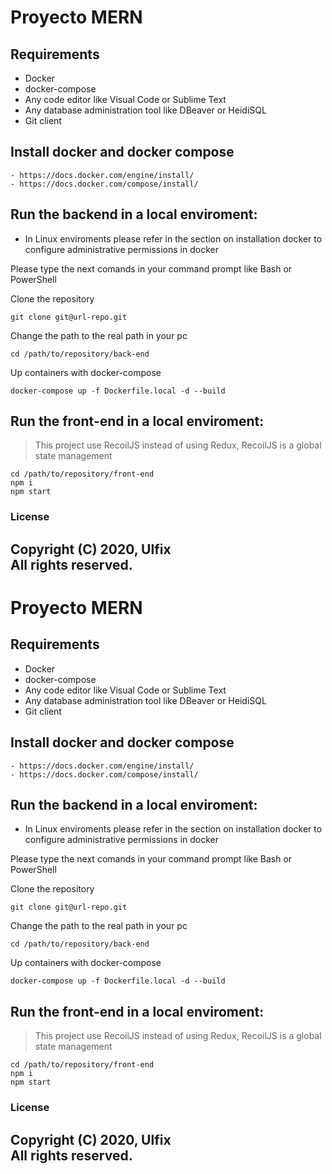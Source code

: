 # Proyecto MERN

## Requirements
  - Docker
  - docker-compose
  - Any code editor like Visual Code or Sublime Text
  - Any database administration tool like DBeaver or HeidiSQL
  - Git client

## Install docker and docker compose
    - https://docs.docker.com/engine/install/
    - https://docs.docker.com/compose/install/
    
## Run the backend in a local enviroment:

- In Linux enviroments please refer in the section on installation docker to configure administrative permissions in docker

Please type the next comands in your command prompt like Bash or PowerShell

Clone the repository
```
git clone git@url-repo.git
```
Change the path to the real path in your pc
```
cd /path/to/repository/back-end
```
Up containers with docker-compose
```
docker-compose up -f Dockerfile.local -d --build
```
## Run the front-end in a local enviroment:
>This project use RecoilJS  instead  of using Redux, RecoilJS is a global state management 
```
cd /path/to/repository/front-end
npm i
npm start
```
### License

Copyright (C) 2020, Ulfix  
 All rights reserved.
----

# Proyecto MERN

## Requirements
  - Docker
  - docker-compose
  - Any code editor like Visual Code or Sublime Text
  - Any database administration tool like DBeaver or HeidiSQL
  - Git client

## Install docker and docker compose
    - https://docs.docker.com/engine/install/
    - https://docs.docker.com/compose/install/
    
## Run the backend in a local enviroment:

- In Linux enviroments please refer in the section on installation docker to configure administrative permissions in docker

Please type the next comands in your command prompt like Bash or PowerShell

Clone the repository
```
git clone git@url-repo.git
```
Change the path to the real path in your pc
```
cd /path/to/repository/back-end
```
Up containers with docker-compose
```
docker-compose up -f Dockerfile.local -d --build
```
## Run the front-end in a local enviroment:
>This project use RecoilJS  instead  of using Redux, RecoilJS is a global state management 
```
cd /path/to/repository/front-end
npm i
npm start
```
### License

Copyright (C) 2020, Ulfix  
 All rights reserved.
----

